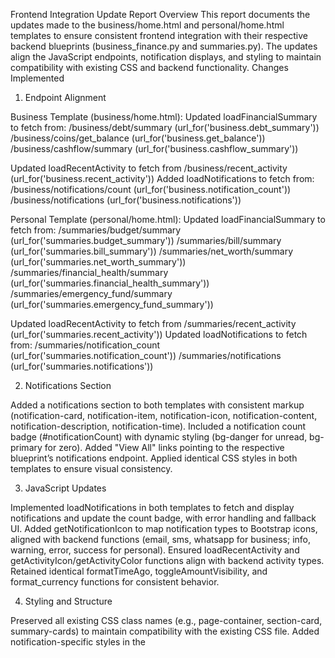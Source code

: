 Frontend Integration Update Report
Overview
This report documents the updates made to the business/home.html and personal/home.html templates to ensure consistent frontend integration with their respective backend blueprints (business_finance.py and summaries.py). The updates align the JavaScript endpoints, notification displays, and styling to maintain compatibility with existing CSS and backend functionality.
Changes Implemented
1. Endpoint Alignment

Business Template (business/home.html):
Updated loadFinancialSummary to fetch from:
/business/debt/summary (url_for('business.debt_summary'))
/business/coins/get_balance (url_for('business.get_balance'))
/business/cashflow/summary (url_for('business.cashflow_summary'))


Updated loadRecentActivity to fetch from /business/recent_activity (url_for('business.recent_activity'))
Added loadNotifications to fetch from:
/business/notifications/count (url_for('business.notification_count'))
/business/notifications (url_for('business.notifications'))




Personal Template (personal/home.html):
Updated loadFinancialSummary to fetch from:
/summaries/budget/summary (url_for('summaries.budget_summary'))
/summaries/bill/summary (url_for('summaries.bill_summary'))
/summaries/net_worth/summary (url_for('summaries.net_worth_summary'))
/summaries/financial_health/summary (url_for('summaries.financial_health_summary'))
/summaries/emergency_fund/summary (url_for('summaries.emergency_fund_summary'))


Updated loadRecentActivity to fetch from /summaries/recent_activity (url_for('summaries.recent_activity'))
Updated loadNotifications to fetch from:
/summaries/notification_count (url_for('summaries.notification_count'))
/summaries/notifications (url_for('summaries.notifications'))





2. Notifications Section

Added a notifications section to both templates with consistent markup (notification-card, notification-item, notification-icon, notification-content, notification-description, notification-time).
Included a notification count badge (#notificationCount) with dynamic styling (bg-danger for unread, bg-primary for zero).
Added "View All" links pointing to the respective blueprint’s notifications endpoint.
Applied identical CSS styles in both templates to ensure visual consistency.

3. JavaScript Updates

Implemented loadNotifications in both templates to fetch and display notifications and update the count badge, with error handling and fallback UI.
Added getNotificationIcon to map notification types to Bootstrap icons, aligned with backend functions (email, sms, whatsapp for business; info, warning, error, success for personal).
Ensured loadRecentActivity and getActivityIcon/getActivityColor functions align with backend activity types.
Retained identical formatTimeAgo, toggleAmountVisibility, and format_currency functions for consistent behavior.

4. Styling and Structure

Preserved all existing CSS class names (e.g., page-container, section-card, summary-cards) to maintain compatibility with the existing CSS file.
Added notification-specific styles in the <style> block, identical across both templates, to ensure consistent appearance.

5. Backend Consistency

Aligned frontend endpoints with the business_finance.py (/business prefix) and summaries.py (/summaries prefix) blueprints.
Ensured getNotificationIcon and activity-related functions match backend icon mappings.

6. Artifact IDs

business/home.html: Used existing UUID (fd99f8a0-981c-442c-94a6-a3e1ce959d5f) for updates.
personal/home.html: Assigned new UUID (7b8e9f2a-3c4d-4e5f-9876-1234567890ab) as a distinct template.
Report: Assigned new UUID (9c8e2f3b-4a5e-4f6a-9874-5678901234cd).

Conclusion
The updates ensure both templates integrate seamlessly with their respective backend blueprints, maintain consistent UI/UX for notifications and activities, and preserve CSS compatibility. Future enhancements may include interactive notification features or updates to related templates (e.g., base.html).
